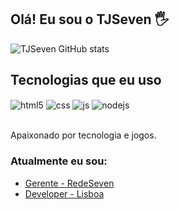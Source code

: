 ## Olá! Eu sou o TJSeven 🖐️

![TJSeven GitHub stats](https://github-readme-stats.vercel.app/api?username=TJSeven&show_icons=true&theme=dracula&count_private=true)

## Tecnologias que eu uso

<div style="display: inline_block">
  <img align="center" alt="html5" src="https://img.shields.io/badge/HTML5-E34F26?style=for-the-badge&logo=html5&logoColor=white" />
  <img align="center" alt="css" src="https://img.shields.io/badge/CSS3-1572B6?style=for-the-badge&logo=css3&logoColor=white" />
  <img align="center" alt="js" src="https://img.shields.io/badge/JavaScript-F7DF1E?style=for-the-badge&logo=javascript&logoColor=black" />
  <img align="center" alt="nodejs" src="https://img.shields.io/badge/Node.js-43853D?style=for-the-badge&logo=node.js&logoColor=white" />
</div><br/>

Apaixonado por tecnologia e jogos.

### Atualmente eu sou:
- [Gerente - RedeSeven](https://discord.gg/duZ5fZhS6q)<br/>
- [Developer - Lisboa](https://discord.gg/we2UwVZfMt)<br/>

